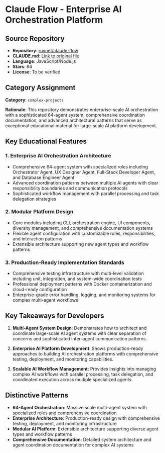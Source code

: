 # Claude Flow - Enterprise AI Orchestration Platform

## Source Repository
- **Repository**: [ruvnet/claude-flow](https://github.com/ruvnet/claude-flow)
- **CLAUDE.md**: [Link to original file](https://github.com/ruvnet/claude-flow/blob/main/CLAUDE.md)
- **Language**: JavaScript/Node.js
- **Stars**: 84
- **License**: To be verified

## Category Assignment
**Category**: `complex-projects`

**Rationale**: This repository demonstrates enterprise-scale AI orchestration with a sophisticated 64-agent system, comprehensive coordination documentation, and advanced architectural patterns that serve as exceptional educational material for large-scale AI platform development.

## Key Educational Features

### 1. Enterprise AI Orchestration Architecture
- Comprehensive 64-agent system with specialized roles including Orchestrator Agent, UX Designer Agent, Full-Stack Developer Agent, and Database Engineer Agent
- Advanced coordination patterns between multiple AI agents with clear responsibility boundaries and communication protocols
- Sophisticated workflow management with parallel processing and task delegation strategies

### 2. Modular Platform Design
- Core modules including CLI, orchestration engine, UI components, diversity management, and comprehensive documentation systems
- Flexible agent configuration with customizable roles, responsibilities, and interaction patterns
- Extensible architecture supporting new agent types and workflow patterns

### 3. Production-Ready Implementation Standards
- Comprehensive testing infrastructure with multi-level validation including unit, integration, and system-wide coordination tests
- Professional deployment patterns with Docker containerization and cloud-ready configuration
- Enterprise-grade error handling, logging, and monitoring systems for complex multi-agent workflows

## Key Takeaways for Developers

1. **Multi-Agent System Design**: Demonstrates how to architect and coordinate large-scale AI agent systems with clear separation of concerns and sophisticated inter-agent communication patterns.

2. **Enterprise AI Platform Development**: Shows production-ready approaches to building AI orchestration platforms with comprehensive testing, deployment, and monitoring capabilities.

3. **Scalable AI Workflow Management**: Provides insights into managing complex AI workflows with parallel processing, task delegation, and coordinated execution across multiple specialized agents.

## Distinctive Patterns

- **64-Agent Orchestration**: Massive scale multi-agent system with specialized roles and comprehensive coordination
- **Enterprise Architecture**: Production-ready design with comprehensive testing, deployment, and monitoring infrastructure
- **Modular AI Platform**: Extensible architecture supporting diverse agent types and workflow patterns
- **Comprehensive Documentation**: Detailed system architecture and agent coordination documentation for complex AI systems

